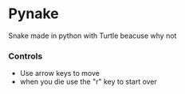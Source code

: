 # Pynake
Snake made in python with Turtle beacuse why not

### Controls

- Use arrow keys to move
- when you die use the "r" key to start over

